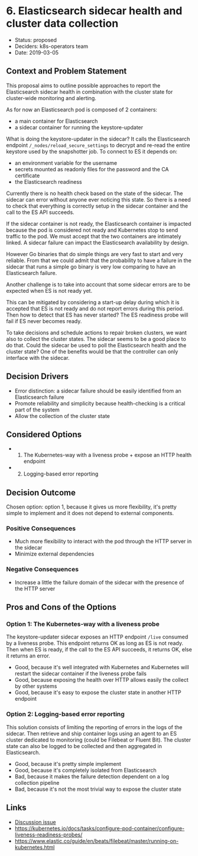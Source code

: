 # 6. Elasticsearch sidecar health and cluster data collection

* Status: proposed
* Deciders: k8s-operators team
* Date: 2019-03-05

## Context and Problem Statement

This proposal aims to outline possible approaches to report the Elasticsearch sidecar health in combination with the cluster state for cluster-wide monitoring and alerting.

As for now an Elasticsearch pod is composed of 2 containers: 
- a main container for Elasticsearch
- a sidecar container for running the keystore-updater

What is doing the keystore-updater in the sidecar?
It calls the Elasticsearch endpoint `/_nodes/reload_secure_settings` to decrypt and re-read the entire keystore used by the snapshotter job. 
To connect to ES it depends on:
- an environment variable for the username
- secrets mounted as readonly files for the password and the CA certificate
- the Elasticsearch readiness

Currently there is no health check based on the state of the sidecar. The sidecar can error without anyone ever noticing this state.
So there is a need to check that everything is correctly setup in the sidecar container and the call to the ES API succeeds. 

If the sidecar container is not ready, the Elasticsearch container is impacted because the pod is considered not ready and 
Kubernetes stop to send traffic to the pod. We must accept that the two containers are intimately linked. A sidecar failure 
can impact the Elasticsearch availability by design.

However Go binaries that do simple things are very fast to start and very reliable. 
From that we could admit that the probability to have a failure in the sidecar that runs a simple go binary is very low 
comparing to have an Elasticsearch failure.

Another challenge is to take into account that some sidecar errors are to be expected when ES is not ready yet.

This can be mitigated by considering a start-up delay during which it is accepted that ES is not ready and 
do not report errors during this period. Then how to detect that ES has never started?
The ES readiness probe will fail if ES never becomes ready.

To take decisions and schedule actions to repair broken clusters, we want also to collect the cluster states. 
The sidecar seems to be a good place to do that.
Could the sidecar be used to poll the Elasticsearch health and the cluster state?
One of the benefits would be that the controller can only interface with the sidecar.

## Decision Drivers

* Error distinction: a sidecar failure should be easily identified from an Elasticsearch failure
* Promote reliability and simplicity because health-checking is a critical part of the system
* Allow the collection of the cluster state

## Considered Options

* 1. The Kubernetes-way with a liveness probe + expose an HTTP health endpoint
* 2. Logging-based error reporting

## Decision Outcome

Chosen option: option 1, because it gives us more flexibility, it's pretty simple to implement and it does not depend
to external components.

### Positive Consequences

* Much more flexibility to interact with the pod through the HTTP server in the sidecar
* Minimize external dependencies

### Negative Consequences

* Increase a little the failure domain of the sidecar with the presence of the HTTP server

## Pros and Cons of the Options

### Option 1: The Kubernetes-way with a liveness probe

The keystore-updater sidecar exposes an HTTP endpoint `/live` consumed by a liveness probe.
This endpoint returns OK as long as ES is not ready. Then when ES is ready, if the call to the ES API succeeds,
it returns OK, else it returns an error.

* Good, because it's well integrated with Kubernetes and Kubernetes will restart the sidecar container if the liveness probe fails
* Good, because exposing the health over HTTP allows easily the collect by other systems
* Good, because it's easy to expose the cluster state in another HTTP endpoint

### Option 2: Logging-based error reporting

This solution consists of limiting the reporting of errors in the logs of the sidecar.
Then retrieve and ship container logs using an agent to an ES cluster dedicated to monitoring (could be Filebeat or Fluent Bit).
The cluster state can also be logged to be collected and then aggregated in Elasticsearch.

* Good, because it's pretty simple implement
* Good, because it's completely isolated from Elasticsearch
* Bad, because it makes the failure detection dependent on a log collection pipeline
* Bad, because it's not the most trivial way to expose the cluster state

## Links

* [Discussion issue](https://github.com/elastic/k8s-operators/issues/432)
* https://kubernetes.io/docs/tasks/configure-pod-container/configure-liveness-readiness-probes/
* https://www.elastic.co/guide/en/beats/filebeat/master/running-on-kubernetes.html
